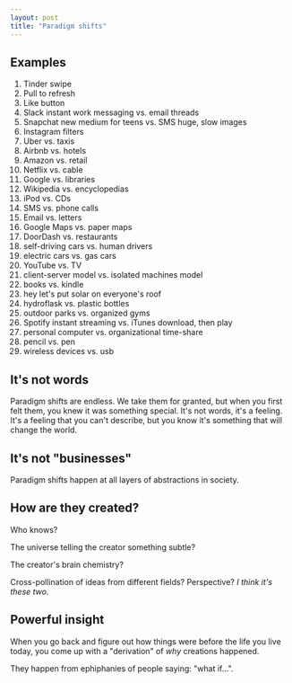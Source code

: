 ```yaml
---
layout: post
title: "Paradigm shifts"
---
```


## Examples
1. Tinder swipe
2. Pull to refresh
3. Like button
4. Slack instant work messaging vs. email threads
5. Snapchat new medium for teens vs. SMS huge, slow images
6. Instagram filters
7. Uber vs. taxis
8. Airbnb vs. hotels
9. Amazon vs. retail
10. Netflix vs. cable
11. Google vs. libraries
12. Wikipedia vs. encyclopedias
13. iPod vs. CDs
14. SMS vs. phone calls
15. Email vs. letters
16. Google Maps vs. paper maps
17. DoorDash vs. restaurants
18. self-driving cars vs. human drivers
19. electric cars vs. gas cars
20. YouTube vs. TV
21. client-server model vs. isolated machines model
22. books vs. kindle
23. hey let's put solar on everyone's roof
24. hydroflask vs. plastic bottles
25. outdoor parks vs. organized gyms
26. Spotify instant streaming vs. iTunes download, then play
27. personal computer vs. organizational time-share
28. pencil vs. pen
29. wireless devices vs. usb

## It's not words
Paradigm shifts are endless. We take them for granted, but when you first felt them, you knew it was something special. It's not words, it's a feeling. It's a feeling that you can't describe, but you know it's something that will change the world.

## It's not "businesses"
Paradigm shifts happen at all layers of abstractions in society.

## How are they created?
Who knows?

The universe telling the creator something subtle?

The creator's brain chemistry?

Cross-pollination of ideas from different fields? Perspective? _I think it's these two._

## Powerful insight
When you go back and figure out how things were before the life you live today, you come up with a "derivation" of _why_ creations happened.

They happen from ephiphanies of people saying: "what if...".

